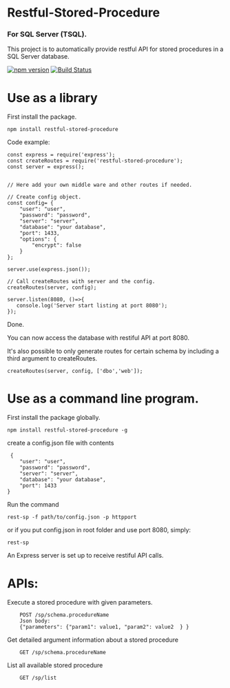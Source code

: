 # Restful-Stored-Procedure
### For SQL Server (TSQL).

This project is to automatically provide restful API for stored procedures in a SQL Server database.

[![npm version](https://badge.fury.io/js/restful-stored-procedure.svg)](https://badge.fury.io/js/restful-stored-procedure)
[![Build Status](https://travis-ci.com/hehaijin/restful-stored-procedure.svg?branch=master)](https://travis-ci.com/hehaijin/restful-stored-procedure)

# Use as a library 
First install the package.
```
npm install restful-stored-procedure 
```
 Code example:

```
const express = require('express');
const createRoutes = require('restful-stored-procedure');
const server = express();


// Here add your own middle ware and other routes if needed.

// Create config object.
const config= {
    "user": "user",
    "password": "password",
    "server": "server",
    "database": "your database",
    "port": 1433,
    "options": {
        "encrypt": false
    }
};

server.use(express.json());

// Call createRoutes with server and the config.
createRoutes(server, config);

server.listen(8080, ()=>{
   console.log('Server start listing at port 8080');
});

```
Done. 

You can now access the database with restiful API at port 8080.

It's also possible to only generate routes for certain schema by including a third argument to createRoutes.

```
createRoutes(server, config, ['dbo','web']);
```

# Use as a command line program.
First install the package globally.

```
npm install restful-stored-procedure -g
```
create a config.json file with contents
```
 {
    "user": "user",
    "password": "password",
    "server": "server",
    "database": "your database",
    "port": 1433
}
```
Run the command

	rest-sp -f path/to/config.json -p httpport

or if you put config.json in root folder and use port 8080, simply:

    rest-sp

An Express server is set up to receive restiful API calls.


# APIs: 
Execute a stored procedure with given parameters.
```
    POST /sp/schema.procedureName
    Json body: 
    {"parameters": {"param1": value1, "param2": value2  } } 
```    
Get detailed argument information about a stored procedure
```
    GET /sp/schema.procedureName
``` 

List all available stored procedure	
```
    GET /sp/list
``` 


